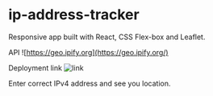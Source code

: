 # ip-address-tracker

Responsive app built with React, CSS Flex-box and Leaflet.

API ![https://geo.ipify.org](https://geo.ipify.org/)

Deployment link ![link](https://mikeportnoy1985.github.io/ip-address-tracker/)

Enter correct IPv4 address and see you location.

